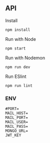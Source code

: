 ## API

Install

```
npm install
```

Run with Node

```
npm start
```

Run with Nodemon

```
npm run dev
```

Run ESlint

```
npm run lint
```


### ENV

```
#PORT=
MAIL_HOST=
MAIL_PORT=
MAIL_USER=
MAIL_PASS=
MONGO_URL=
JWT_KEY
```
